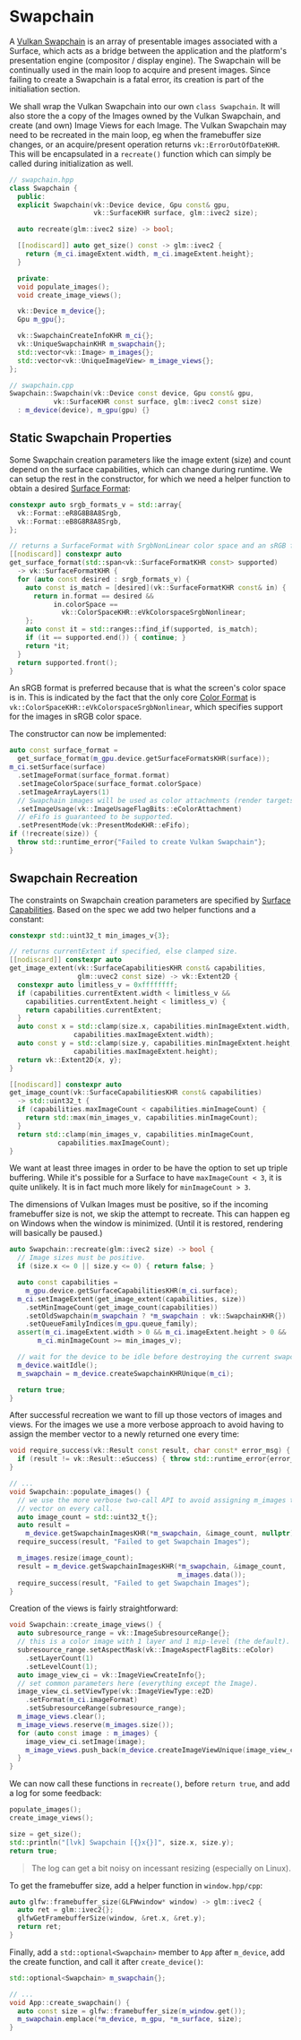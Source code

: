# Swapchain

A [Vulkan Swapchain](https://registry.khronos.org/vulkan/specs/latest/man/html/VkSwapchainKHR.html) is an array of presentable images associated with a Surface, which acts as a bridge between the application and the platform's presentation engine (compositor / display engine). The Swapchain will be continually used in the main loop to acquire and present images. Since failing to create a Swapchain is a fatal error, its creation is part of the initialiation section.

We shall wrap the Vulkan Swapchain into our own `class Swapchain`. It will also store the a copy of the Images owned by the Vulkan Swapchain, and create (and own) Image Views for each Image. The Vulkan Swapchain may need to be recreated in the main loop, eg when the framebuffer size changes, or an acquire/present operation returns `vk::ErrorOutOfDateKHR`. This will be encapsulated in a `recreate()` function which can simply be called during initialization as well.

```cpp
// swapchain.hpp
class Swapchain {
  public:
  explicit Swapchain(vk::Device device, Gpu const& gpu,
                     vk::SurfaceKHR surface, glm::ivec2 size);

  auto recreate(glm::ivec2 size) -> bool;

  [[nodiscard]] auto get_size() const -> glm::ivec2 {
    return {m_ci.imageExtent.width, m_ci.imageExtent.height};
  }

  private:
  void populate_images();
  void create_image_views();

  vk::Device m_device{};
  Gpu m_gpu{};

  vk::SwapchainCreateInfoKHR m_ci{};
  vk::UniqueSwapchainKHR m_swapchain{};
  std::vector<vk::Image> m_images{};
  std::vector<vk::UniqueImageView> m_image_views{};
};

// swapchain.cpp
Swapchain::Swapchain(vk::Device const device, Gpu const& gpu,
           vk::SurfaceKHR const surface, glm::ivec2 const size)
  : m_device(device), m_gpu(gpu) {}
```

## Static Swapchain Properties

Some Swapchain creation parameters like the image extent (size) and count depend on the surface capabilities, which can change during runtime. We can setup the rest in the constructor, for which we need a helper function to obtain a desired [Surface Format](https://registry.khronos.org/vulkan/specs/latest/man/html/VkSurfaceFormatKHR.html):

```cpp
constexpr auto srgb_formats_v = std::array{
  vk::Format::eR8G8B8A8Srgb,
  vk::Format::eB8G8R8A8Srgb,
};

// returns a SurfaceFormat with SrgbNonLinear color space and an sRGB format.
[[nodiscard]] constexpr auto
get_surface_format(std::span<vk::SurfaceFormatKHR const> supported)
  -> vk::SurfaceFormatKHR {
  for (auto const desired : srgb_formats_v) {
    auto const is_match = [desired](vk::SurfaceFormatKHR const& in) {
      return in.format == desired &&
           in.colorSpace ==
             vk::ColorSpaceKHR::eVkColorspaceSrgbNonlinear;
    };
    auto const it = std::ranges::find_if(supported, is_match);
    if (it == supported.end()) { continue; }
    return *it;
  }
  return supported.front();
}
```

An sRGB format is preferred because that is what the screen's color space is in. This is indicated by the fact that the only core [Color Format](https://registry.khronos.org/vulkan/specs/latest/man/html/VkColorSpaceKHR.html) is `vk::ColorSpaceKHR::eVkColorspaceSrgbNonlinear`, which specifies support for the images in sRGB color space.

The constructor can now be implemented:

```cpp
auto const surface_format =
  get_surface_format(m_gpu.device.getSurfaceFormatsKHR(surface));
m_ci.setSurface(surface)
  .setImageFormat(surface_format.format)
  .setImageColorSpace(surface_format.colorSpace)
  .setImageArrayLayers(1)
  // Swapchain images will be used as color attachments (render targets).
  .setImageUsage(vk::ImageUsageFlagBits::eColorAttachment)
  // eFifo is guaranteed to be supported.
  .setPresentMode(vk::PresentModeKHR::eFifo);
if (!recreate(size)) {
  throw std::runtime_error{"Failed to create Vulkan Swapchain"};
}
```

## Swapchain Recreation

The constraints on Swapchain creation parameters are specified by [Surface Capabilities](https://registry.khronos.org/vulkan/specs/latest/man/html/VkSurfaceCapabilitiesKHR.html). Based on the spec we add two helper functions and a constant:

```cpp
constexpr std::uint32_t min_images_v{3};

// returns currentExtent if specified, else clamped size.
[[nodiscard]] constexpr auto
get_image_extent(vk::SurfaceCapabilitiesKHR const& capabilities,
                 glm::uvec2 const size) -> vk::Extent2D {
  constexpr auto limitless_v = 0xffffffff;
  if (capabilities.currentExtent.width < limitless_v &&
    capabilities.currentExtent.height < limitless_v) {
    return capabilities.currentExtent;
  }
  auto const x = std::clamp(size.x, capabilities.minImageExtent.width,
                capabilities.maxImageExtent.width);
  auto const y = std::clamp(size.y, capabilities.minImageExtent.height,
                capabilities.maxImageExtent.height);
  return vk::Extent2D{x, y};
}

[[nodiscard]] constexpr auto
get_image_count(vk::SurfaceCapabilitiesKHR const& capabilities)
  -> std::uint32_t {
  if (capabilities.maxImageCount < capabilities.minImageCount) {
    return std::max(min_images_v, capabilities.minImageCount);
  }
  return std::clamp(min_images_v, capabilities.minImageCount,
            capabilities.maxImageCount);
}
```

We want at least three images in order to be have the option to set up triple buffering. While it's possible for a Surface to have `maxImageCount < 3`, it is quite unlikely. It is in fact much more likely for `minImageCount > 3`.

The dimensions of Vulkan Images must be positive, so if the incoming framebuffer size is not, we skip the attempt to recreate. This can happen eg on Windows when the window is minimized. (Until it is restored, rendering will basically be paused.)

```cpp
auto Swapchain::recreate(glm::ivec2 size) -> bool {
  // Image sizes must be positive.
  if (size.x <= 0 || size.y <= 0) { return false; }

  auto const capabilities =
    m_gpu.device.getSurfaceCapabilitiesKHR(m_ci.surface);
  m_ci.setImageExtent(get_image_extent(capabilities, size))
    .setMinImageCount(get_image_count(capabilities))
    .setOldSwapchain(m_swapchain ? *m_swapchain : vk::SwapchainKHR{})
    .setQueueFamilyIndices(m_gpu.queue_family);
  assert(m_ci.imageExtent.width > 0 && m_ci.imageExtent.height > 0 &&
       m_ci.minImageCount >= min_images_v);

  // wait for the device to be idle before destroying the current swapchain.
  m_device.waitIdle();
  m_swapchain = m_device.createSwapchainKHRUnique(m_ci);

  return true;
}
```

After successful recreation we want to fill up those vectors of images and views. For the images we use a more verbose approach to avoid having to assign the member vector to a newly returned one every time:

```cpp
void require_success(vk::Result const result, char const* error_msg) {
  if (result != vk::Result::eSuccess) { throw std::runtime_error{error_msg}; }
}

// ...
void Swapchain::populate_images() {
  // we use the more verbose two-call API to avoid assigning m_images to a new
  // vector on every call.
  auto image_count = std::uint32_t{};
  auto result =
    m_device.getSwapchainImagesKHR(*m_swapchain, &image_count, nullptr);
  require_success(result, "Failed to get Swapchain Images");

  m_images.resize(image_count);
  result = m_device.getSwapchainImagesKHR(*m_swapchain, &image_count,
                                          m_images.data());
  require_success(result, "Failed to get Swapchain Images");
}
```

Creation of the views is fairly straightforward:

```cpp
void Swapchain::create_image_views() {
  auto subresource_range = vk::ImageSubresourceRange{};
  // this is a color image with 1 layer and 1 mip-level (the default).
  subresource_range.setAspectMask(vk::ImageAspectFlagBits::eColor)
    .setLayerCount(1)
    .setLevelCount(1);
  auto image_view_ci = vk::ImageViewCreateInfo{};
  // set common parameters here (everything except the Image).
  image_view_ci.setViewType(vk::ImageViewType::e2D)
    .setFormat(m_ci.imageFormat)
    .setSubresourceRange(subresource_range);
  m_image_views.clear();
  m_image_views.reserve(m_images.size());
  for (auto const image : m_images) {
    image_view_ci.setImage(image);
    m_image_views.push_back(m_device.createImageViewUnique(image_view_ci));
  }
}
```

We can now call these functions in `recreate()`, before `return true`, and add a log for some feedback:

```cpp
populate_images();
create_image_views();

size = get_size();
std::println("[lvk] Swapchain [{}x{}]", size.x, size.y);
return true;
```

> The log can get a bit noisy on incessant resizing (especially on Linux).

To get the framebuffer size, add a helper function in `window.hpp/cpp`:

```cpp
auto glfw::framebuffer_size(GLFWwindow* window) -> glm::ivec2 {
  auto ret = glm::ivec2{};
  glfwGetFramebufferSize(window, &ret.x, &ret.y);
  return ret;
}
```

Finally, add a `std::optional<Swapchain>` member to `App` after `m_device`, add the create function, and call it after `create_device()`:

```cpp
std::optional<Swapchain> m_swapchain{};

// ...
void App::create_swapchain() {
  auto const size = glfw::framebuffer_size(m_window.get());
  m_swapchain.emplace(*m_device, m_gpu, *m_surface, size);
}
```
